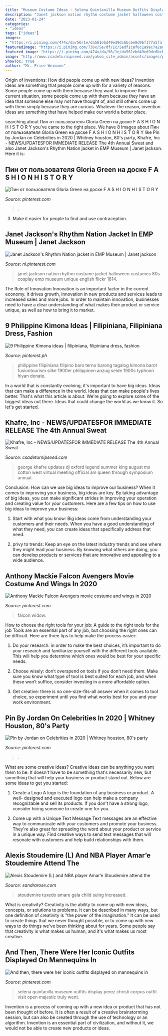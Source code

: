 ```yaml
---
title: "Museum Costume Ideas ~ Selena Quintanilla Museum Outfits Display Perez Christi Corpus Outfit Visit Open Majestic Truly Went"
description: "Janet jackson nation rhythm costume jacket halloween costumes 80s cosplay emp museum unique english flickr 1814"
date: "2023-01-24"
categories:
- "ideas"
tags: ["ideas"]
images:
- "https://i.pinimg.com/474x/da/56/1e/da561ebd49ed9dc6bcbe8d9bf177a5fa.jpg"
featuredImage: "https://i.pinimg.com/736x/5e/df/1c/5edf1caf8c1a9ac7a2adf292d953c8e4--selena-museum-selena-selena.jpg"
featured_image: "https://i.pinimg.com/474x/da/56/1e/da561ebd49ed9dc6bcbe8d9bf177a5fa.jpg"
image: "http://www.csadeturnipseed.com/yahoo_site_admin/assets/images/photo-74.239204800_std.JPG"
ShowToc: true
author: "Mr. Price Weimann"
---
```



Origin of inventions: How did people come up with new ideas?
Invention ideas are something that people come up with for a variety of reasons. Some people come up with them because they want to improve their current situation, some people come up with them because they have an idea that someone else may not have thought of, and still others come up with them simply because they are curious. Whatever the reason, invention ideas are something that have helped make our world a better place.

	

		
searching about Пин от пользователя Gloria Green на доске F A S H I O N H I S T O R Y you've came to the right place. We have 8 Images about Пин от пользователя Gloria Green на доске F A S H I O N H I S T O R Y like Pin by Jordan on Celebrities in 2020 | Whitney houston, 80&#039;s party, Khafre, Inc - NEWS/UPDATES﻿FOR IMMEDIATE RELEASE The 4th Annual Sweat and also Janet Jackson&#039;s Rhythm Nation jacket in EMP Museum | Janet jackson. Here it is:
		
    
## Пин от пользователя Gloria Green на доске F A S H I O N H I S T O R Y

<img loading=lazy src="https://i.pinimg.com/736x/28/c9/35/28c935dfb72bf1b1ed1a94db70032c29--children-dress-fashion-children.jpg" onerror="this.onerror=null;this.src='https://tse2.mm.bing.net/th?id=OIP.1vNHs_8O1fQPVIVETMQ7OQHaNL&amp;pid=15.1';" alt="Пин от пользователя Gloria Green на доске F A S H I O N H I S T O R Y">

_Source: pinterest.com_

>. 

	

3. Make it easier for people to find and use contraception.

    
## Janet Jackson&#039;s Rhythm Nation Jacket In EMP Museum | Janet Jackson

<img loading=lazy src="https://i.pinimg.com/originals/d0/3e/7f/d03e7ff3536b13456c9a94e46d011195.jpg" onerror="this.onerror=null;this.src='https://tse2.mm.bing.net/th?id=OIP.JoFsxJZJlq7y9-nB8Ejk2QHaJ4&amp;pid=15.1';" alt="Janet Jackson&#039;s Rhythm Nation jacket in EMP Museum | Janet jackson">

_Source: nl.pinterest.com_

>janet jackson nation rhythm costume jacket halloween costumes 80s cosplay emp museum unique english flickr 1814. 

	

The Role of Innovation
Innovation is an important factor in the current economy. It drives growth, innovation in new products and services leads to increased sales and more jobs. In order to maintain innovation, businesses need to have a clear understanding of what makes their product or service unique, as well as how to bring it to market.

    
## 9 Philippine Kimona Ideas | Filipiniana, Filipiniana Dress, Fashion

<img loading=lazy src="https://i.pinimg.com/474x/da/56/1e/da561ebd49ed9dc6bcbe8d9bf177a5fa.jpg" onerror="this.onerror=null;this.src='https://tse4.mm.bing.net/th?id=OIP.j2WjS99miqpesVnxf5UOMAAAAA&amp;pid=15.1';" alt="9 Philippine Kimona ideas | filipiniana, filipiniana dress, fashion">

_Source: pinterest.ph_

>philippine filipiniana filipino baro terno barong tagalog kimona barot fusiontourism silke 1900er philippinen anzug seide 1900s typhoon hiyan donate. 

	

In a world that is constantly evolving, it's important to have big ideas. Ideas that can make a difference in the world. Ideas that can make people's lives better. That's what this article is about. We're going to explore some of the biggest ideas out there. Ideas that could change the world as we know it. So let's get started.

    
## Khafre, Inc - NEWS/UPDATES﻿FOR IMMEDIATE RELEASE The 4th Annual Sweat

<img loading=lazy src="http://www.csadeturnipseed.com/yahoo_site_admin/assets/images/photo-74.239204800_std.JPG" onerror="this.onerror=null;this.src='https://tse1.mm.bing.net/th?id=OIP.WaWiXzCd4CzsdJL_rFqfzQHaJ4&amp;pid=15.1';" alt="Khafre, Inc - NEWS/UPDATES﻿FOR IMMEDIATE RELEASE The 4th Annual Sweat">

_Source: csadeturnipseed.com_

>george khafre updates dj oxford legend summer king august ms cotton west virtual meeting official am queen through symposium annual. 

	

Conclusion: How can we use big ideas to improve our business?
When it comes to improving your business, big ideas are key. By taking advantage of big ideas, you can make significant strides in improving your operation and creating value for your customers. Here are a few tips on how to use big ideas to improve your business:
1. Start with what you know: Big ideas come from understanding your customers and their needs. When you have a good understanding of what they need, you can create ideas that specifically address that need.

2. privy to trends: Keep an eye on the latest industry trends and see where they might lead your business. By knowing what others are doing, you can develop products or services that are innovative and appealing to a wide audience.


    
## Anthony Mackie Falcon Avengers Movie Costume And Wings In 2020

<img loading=lazy src="https://i.pinimg.com/736x/4a/b9/79/4ab979ca0318aaccbe2b0f22519802a0.jpg" onerror="this.onerror=null;this.src='https://tse2.mm.bing.net/th?id=OIP.cs3uth3dBZBxOMyWhnBC5QHaLH&amp;pid=15.1';" alt="Anthony Mackie Falcon Avengers movie costume and wings in 2020">

_Source: pinterest.com_

>falcon widow. 

	

How to choose the right tools for your job: A guide to the right tools for the job
Tools are an essential part of any job, but choosing the right ones can be difficult. Here are three tips to help make the process easier:
1. Do your research: in order to make the best choices, it’s important to do your research and familiarize yourself with the different tools available. This will help you determine which ones would be best for your specific needs.

2. Choose wisely: don’t overspend on tools if you don’t need them. Make sure you know what type of tool is best suited for each job, and when these won’t suffice, consider investing in a more affordable option.

3. Get creative: there is no one-size-fits-all answer when it comes to tool choice, so experiment until you find what works best for you and your work environment.

    
## Pin By Jordan On Celebrities In 2020 | Whitney Houston, 80&#039;s Party

<img loading=lazy src="https://i.pinimg.com/736x/84/52/32/845232f48ad4a67980d8e1dddf103754.jpg" onerror="this.onerror=null;this.src='https://tse3.mm.bing.net/th?id=OIP.-8nZJ_4CkQnlnMQpSTqLlgHaKZ&amp;pid=15.1';" alt="Pin by Jordan on Celebrities in 2020 | Whitney houston, 80&#039;s party">

_Source: pinterest.com_

>. 

	

What are some creative ideas?
Creative ideas can be anything you want them to be. It doesn't have to be something that's necessarily new, but something that will help your business or product stand out. Below are some ideas to get you started:
1. Create a Logo
A logo is the foundation of any business or product. A well- designed and executed logo can help make a company recognizable and sell its products. If you don't have a strong logo, consider hiring someone to create one for you.

2. Come up with a Unique Text Message
Text messages are an effective way to communicate with your customers and promote your business. They're also great for spreading the word about your product or service in a unique way. Find creative ways to send text messages that will resonate with customers and help build relationships with them.


    
## Alexis Stoudemire (L) And NBA Player Amar’e Stoudemire Attend The

<img loading=lazy src="https://sandrarose.com/wp-content/uploads/2019/01/Amare-Stoudemire-Alexis-GettyImages.jpg" onerror="this.onerror=null;this.src='https://tse4.mm.bing.net/th?id=OIP.XoOR8CpIZ1CRSRhpfx5FbgHaKN&amp;pid=15.1';" alt="Alexis Stoudemire (L) and NBA player Amar’e Stoudemire attend the">

_Source: sandrarose.com_

>stoudemire tuxedo amare gala child suing increased. 

	

What is creativity?
Creativity is the ability to come up with new ideas, concepts, or solutions to problems. It can be described in many ways, but one definition of creativity is "the power of the imagination." It can be used to create things that we never thought possible, or to come up with new ways to do things we've been thinking about for years. Some people say that creativity is what makes us human, and it's what makes us most creative.

    
## And Then, There Were Her Iconic Outfits Displayed On Mannequins In

<img loading=lazy src="https://i.pinimg.com/736x/5e/df/1c/5edf1caf8c1a9ac7a2adf292d953c8e4--selena-museum-selena-selena.jpg" onerror="this.onerror=null;this.src='https://tse3.mm.bing.net/th?id=OIP.Qy-Nh0ocqDJhvLFS6jASBwHaLH&amp;pid=15.1';" alt="And then, there were her iconic outfits displayed on mannequins in">

_Source: pinterest.com_

>selena quintanilla museum outfits display perez christi corpus outfit visit open majestic truly went. 

	

Invention is a process of coming up with a new idea or product that has not been thought of before. It is often a result of a creative brainstorming session, but can also be created through the use of technology or an algorithm. Invention is an essential part of civilization, and without it, we would not be able to create new products or ideas.

